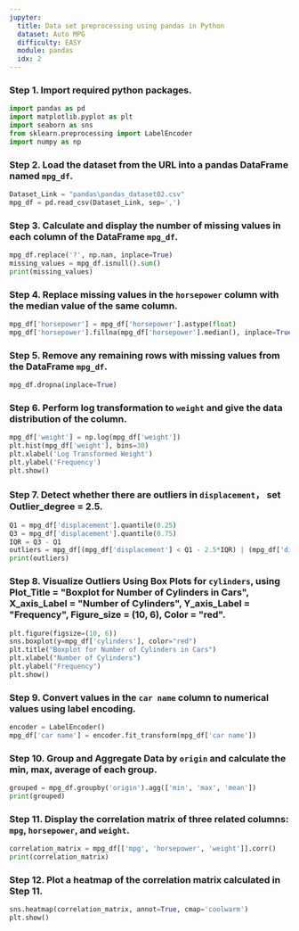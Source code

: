 ```yaml
---
jupyter:
  title: Data set preprocessing using pandas in Python
  dataset: Auto MPG
  difficulty: EASY
  module: pandas
  idx: 2
---
```



### Step 1. Import required python packages.
```python
import pandas as pd
import matplotlib.pyplot as plt
import seaborn as sns
from sklearn.preprocessing import LabelEncoder
import numpy as np
```

### Step 2. Load the dataset from the URL into a pandas DataFrame named `mpg_df`.
```python
Dataset_Link = "pandas\pandas_dataset02.csv"
mpg_df = pd.read_csv(Dataset_Link, sep=',')
```

### Step 3. Calculate and display the number of missing values in each column of the DataFrame `mpg_df`.
```python
mpg_df.replace('?', np.nan, inplace=True)
missing_values = mpg_df.isnull().sum()
print(missing_values)
```

### Step 4. Replace missing values in the `horsepower` column with the median value of the same column.
```python
mpg_df['horsepower'] = mpg_df['horsepower'].astype(float)
mpg_df['horsepower'].fillna(mpg_df['horsepower'].median(), inplace=True)
```

### Step 5. Remove any remaining rows with missing values from the DataFrame `mpg_df`.
```python
mpg_df.dropna(inplace=True)
```

### Step 6. Perform log transformation to `weight` and give the data distribution of the column.
```python
mpg_df['weight'] = np.log(mpg_df['weight'])
plt.hist(mpg_df['weight'], bins=30)
plt.xlabel('Log Transformed Weight')
plt.ylabel('Frequency')
plt.show()
```

### Step 7. Detect whether there are outliers in `displacement`， set Outlier_degree = 2.5.
```python
Q1 = mpg_df['displacement'].quantile(0.25)
Q3 = mpg_df['displacement'].quantile(0.75)
IQR = Q3 - Q1
outliers = mpg_df[(mpg_df['displacement'] < Q1 - 2.5*IQR) | (mpg_df['displacement'] > Q3 + 2.5*IQR)]
print(outliers)
```

### Step 8. Visualize Outliers Using Box Plots for `cylinders`, using Plot_Title = "Boxplot for Number of Cylinders in Cars", X_axis_Label = "Number of Cylinders", Y_axis_Label = "Frequency", Figure_size = (10, 6), Color = "red".
```python
plt.figure(figsize=(10, 6))
sns.boxplot(y=mpg_df['cylinders'], color="red")
plt.title("Boxplot for Number of Cylinders in Cars")
plt.xlabel("Number of Cylinders")
plt.ylabel("Frequency")
plt.show()
```

### Step 9. Convert values in the `car name` column to numerical values using label encoding.
```python
encoder = LabelEncoder()
mpg_df['car name'] = encoder.fit_transform(mpg_df['car name'])
```

### Step 10. Group and Aggregate Data by `origin` and calculate the min, max, average of each group.
```python
grouped = mpg_df.groupby('origin').agg(['min', 'max', 'mean'])
print(grouped)
```

### Step 11. Display the correlation matrix of three related columns: `mpg`, `horsepower`, and `weight`.
```python
correlation_matrix = mpg_df[['mpg', 'horsepower', 'weight']].corr()
print(correlation_matrix)
```

### Step 12. Plot a heatmap of the correlation matrix calculated in Step 11.
```python
sns.heatmap(correlation_matrix, annot=True, cmap='coolwarm')
plt.show()
```
